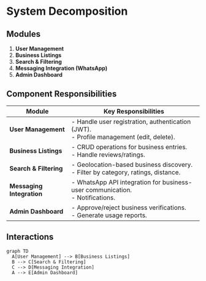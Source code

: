 # System Decomposition  
## Modules  
1. **User Management**  
2. **Business Listings**  
3. **Search & Filtering**  
4. **Messaging Integration (WhatsApp)**  
5. **Admin Dashboard**  

## Component Responsibilities  
| Module                  | Key Responsibilities                                                                 |  
|-------------------------|-------------------------------------------------------------------------------------|  
| **User Management**     | - Handle user registration, authentication (JWT).<br>- Profile management (edit, delete). |  
| **Business Listings**   | - CRUD operations for business entries.<br>- Handle reviews/ratings.                 |  
| **Search & Filtering**  | - Geolocation-based business discovery.<br>- Filter by category, ratings, distance.  |  
| **Messaging Integration** | - WhatsApp API integration for business-user communication.<br>- Notifications.      |  
| **Admin Dashboard**     | - Approve/reject business verifications.<br>- Generate usage reports.                |  

## Interactions  
```mermaid
graph TD  
  A[User Management] --> B[Business Listings]  
  B --> C[Search & Filtering]  
  C --> D[Messaging Integration]  
  A --> E[Admin Dashboard]  
